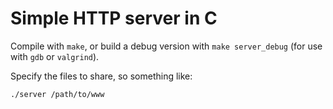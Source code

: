 # Simple HTTP server in C

Compile with <code>make</code>, or build a debug version with <code>make server_debug</code> (for use with <code>gdb</code> or <code>valgrind</code>).

Specify the files to share, so something like:

<code>./server /path/to/www</code>
